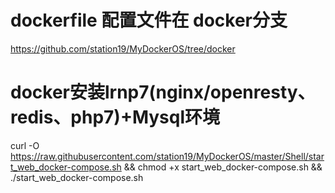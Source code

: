 # dockerfile 配置文件在 docker分支
https://github.com/station19/MyDockerOS/tree/docker


# docker安装lrnp7(nginx/openresty、redis、php7)+Mysql环境
curl -O https://raw.githubusercontent.com/station19/MyDockerOS/master/Shell/start_web_docker-compose.sh && chmod +x start_web_docker-compose.sh && ./start_web_docker-compose.sh

